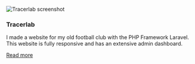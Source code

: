 ![Tracerlab screenshot](/images/work/tracerlab_500x500.png "VV Aduard 2000 screenshot")

### Tracerlab

I made a website for my old football club with the PHP Framework Laravel. 
This website is fully responsive and has an extensive admin dashboard.

<a href="/portfolio/tracerlab" class="read-more-button">Read more</a>